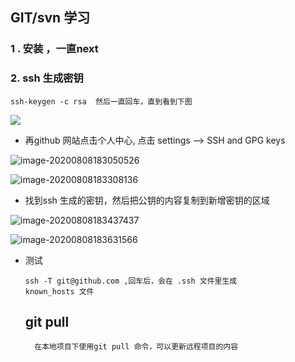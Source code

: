 ## GIT/svn  学习

### 1 .  安装 ，一直next

### 2. ssh 生成密钥

```
ssh-keygen -c rsa  然后一直回车，直到看到下图
```

![](C:\Users\10852\AppData\Roaming\Typora\typora-user-images\image-20200808182922849.png)

- 再github 网站点击个人中心, 点击 settings --> SSH and GPG keys

![image-20200808183050526](C:\Users\10852\AppData\Roaming\Typora\typora-user-images\image-20200808183050526.png)

![image-20200808183308136](C:\Users\10852\AppData\Roaming\Typora\typora-user-images\image-20200808183308136.png)

-  找到ssh 生成的密钥，然后把公钥的内容复制到新增密钥的区域

![image-20200808183437437](C:\Users\10852\AppData\Roaming\Typora\typora-user-images\image-20200808183437437.png)

![image-20200808183631566](C:\Users\10852\AppData\Roaming\Typora\typora-user-images\image-20200808183631566.png)



- 测试

  ```
  ssh -T git@github.com ,回车后，会在 .ssh 文件里生成 
  known_hosts 文件
  
  ```
  
  ## git pull
        在本地项目下使用git pull 命令，可以更新远程项目的内容

  
